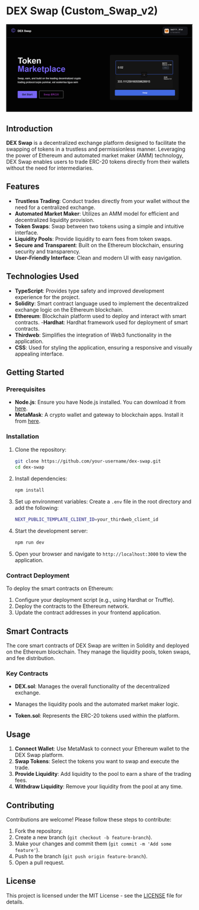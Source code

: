 # DEX Swap (Custom_Swap_v2)

![alt text](https://github.com/Dhanraj30/Custom_Swap_v2/blob/main/img/Screenshot%20(183).png)

## Introduction
**DEX Swap** is a decentralized exchange platform designed to facilitate the swapping of tokens in a trustless and permissionless manner. Leveraging the power of Ethereum and automated market maker (AMM) technology, DEX Swap enables users to trade ERC-20 tokens directly from their wallets without the need for intermediaries.

## Features
- **Trustless Trading**: Conduct trades directly from your wallet without the need for a centralized exchange.
- **Automated Market Maker**: Utilizes an AMM model for efficient and decentralized liquidity provision.
- **Token Swaps**: Swap between two tokens using a simple and intuitive interface.
- **Liquidity Pools**: Provide liquidity to earn fees from token swaps.
- **Secure and Transparent**: Built on the Ethereum blockchain, ensuring security and transparency.
- **User-Friendly Interface**: Clean and modern UI with easy navigation.

## Technologies Used
- **TypeScript**: Provides type safety and improved development experience for the project.
- **Solidity**: Smart contract language used to implement the decentralized exchange logic on the Ethereum blockchain.
- **Ethereum**: Blockchain platform used to deploy and interact with smart contracts.
-**Hardhat**: Hardhat framework used for deployment of smart contracts.
- **Thirdweb**: Simplifies the integration of Web3 functionality in the application.
- **CSS**: Used for styling the application, ensuring a responsive and visually appealing interface.


## Getting Started

### Prerequisites
- **Node.js**: Ensure you have Node.js installed. You can download it from [here](https://nodejs.org/).
- **MetaMask**: A crypto wallet and gateway to blockchain apps. Install it from [here](https://metamask.io/).

### Installation

1. Clone the repository:
   ```bash
   git clone https://github.com/your-username/dex-swap.git
   cd dex-swap
   ```

2. Install dependencies:
   ```bash
   npm install
   ```

3. Set up environment variables:
   Create a `.env` file in the root directory and add the following:
   ```bash
   NEXT_PUBLIC_TEMPLATE_CLIENT_ID=your_thirdweb_client_id
   ```

4. Start the development server:
   ```bash
   npm run dev
   ```

5. Open your browser and navigate to `http://localhost:3000` to view the application.

### Contract Deployment

To deploy the smart contracts on Ethereum:

1. Configure your deployment script (e.g., using Hardhat or Truffle).
2. Deploy the contracts to the Ethereum network.
3. Update the contract addresses in your frontend application.

## Smart Contracts

The core smart contracts of DEX Swap are written in Solidity and deployed on the Ethereum blockchain. They manage the liquidity pools, token swaps, and fee distribution.

### Key Contracts

- **DEX.sol**: Manages the overall functionality of the decentralized exchange.
- Manages the liquidity pools and the automated market maker logic.

- **Token.sol**: Represents the ERC-20 tokens used within the platform.

## Usage

1. **Connect Wallet**: Use MetaMask to connect your Ethereum wallet to the DEX Swap platform.
2. **Swap Tokens**: Select the tokens you want to swap and execute the trade.
3. **Provide Liquidity**: Add liquidity to the pool to earn a share of the trading fees.
4. **Withdraw Liquidity**: Remove your liquidity from the pool at any time.

## Contributing

Contributions are welcome! Please follow these steps to contribute:

1. Fork the repository.
2. Create a new branch (`git checkout -b feature-branch`).
3. Make your changes and commit them (`git commit -m 'Add some feature'`).
4. Push to the branch (`git push origin feature-branch`).
5. Open a pull request.

## License

This project is licensed under the MIT License - see the [LICENSE](LICENSE) file for details.
